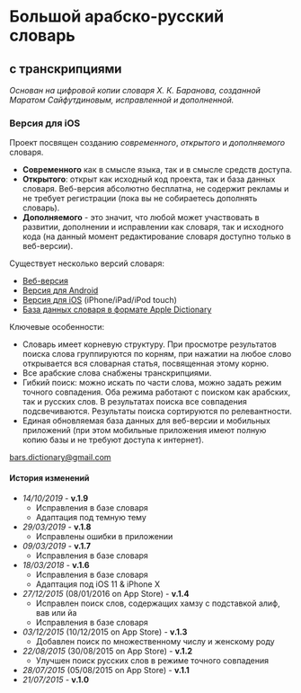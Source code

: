 # Большой арабско-русский словарь
## с транскрипциями
*Основан на цифровой копии словаря Х. К. Баранова, созданной Маратом Сайфутдиновым, исправленной и дополненной.*
### Версия для iOS
Проект посвящен созданию *современного*, *открытого* и *дополняемого* словаря.

* **Современного** как в смысле языка, так и в смысле средств доступа.
* **Открытого**: открыт как исходный код проекта, так и база данных словаря. Веб-версия абсолютно бесплатна, не содержит рекламы и не требует регистрации (пока вы не собираетесь дополнять словарь).
* **Дополняемого** - это значит, что любой может участвовать в развитии, дополнении и исправлении как словаря, так и исходного кода (на данный момент редактирование словаря доступно только в веб-версии).

Существует несколько версий словаря:

* [Веб-версия](http://bars.org.ru)
* [Версия для Android](https://play.google.com/store/apps/details?id=ru.rabotyaga.baranov)
* [Версия для iOS](https://itunes.apple.com/ru/app/bol-soj-arabsko-russkij-slovar/id1021251680?mt=8) (iPhone/iPad/iPod touch)
* [База данных словаря в формате Apple Dictionary](http://bars.org.ru/apple_dictionary)

Ключевые особенности:

 * Словарь имеет корневую структуру. При просмотре результатов поиска слова группируются по корням, при нажатии на любое слово открывается вся словарная статья, посвященная этому корню.
 * Все арабские слова снабжены транскрипциями.
 * Гибкий поиск: можно искать по части слова, можно задать режим точного совпадения. Оба режима работают с поиском как арабских, так и русских слов. В результатах поиска все совпадения подсвечиваются. Результаты поиска сортируются по релевантности.
 * Единая обновляемая база данных для веб-версии и мобильных приложений (при этом мобильные приложения имеют полную копию базы и не требуют доступа к интернет).

[bars.dictionary@gmail.com](mailto:bars.dictionary@gmail.com)

#### История изменений
* *14/10/2019* - **v.1.9**
  * Исправления в базе словаря
  * Адаптация под темную тему
* *29/03/2019* - **v.1.8**
  * Исправлены ошибки в приложении
* *09/03/2019* - **v.1.7**
  * Исправления в базе словаря
* *18/03/2018* - **v.1.6**
  * Исправления в базе словаря
  * Адаптация под iOS 11 & iPhone X
* *27/12/2015* (08/01/2016 on App Store) - **v.1.4**
  * Исправлен поиск слов, содержащих хамзу с подставкой алиф, вав или йа
  * Исправления в базе словаря
* *03/12/2015* (10/12/2015 on App Store) - **v.1.3**
  * Добавлен поиск по множественному числу и женскому роду
* *22/08/2015* (30/08/2015 on App Store) - **v.1.2**
  * Улучшен поиск русских слов в режиме точного совпадения
* *28/07/2015* (05/08/2015 on App Store) - **v.1.1**
* *21/07/2015* - **v.1.0**
